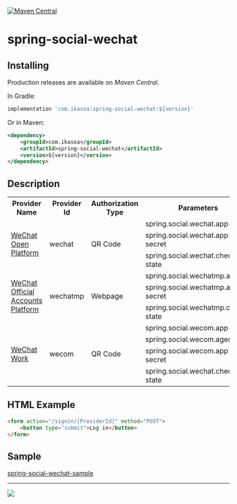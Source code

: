 [![Maven Central](https://maven-badges.herokuapp.com/maven-central/com.ikasoa/spring-social-wechat/badge.svg)](https://maven-badges.herokuapp.com/maven-central/com.ikasoa/spring-social-wechat)

# spring-social-wechat #

## Installing ##

Production releases are available on *Maven Central*.

In Gradle:

```groovy
implementation 'com.ikasoa:spring-social-wechat:${version}'
```

Or in Maven:

```xml
<dependency>
    <groupId>com.ikasoa</groupId>
    <artifactId>spring-social-wechat</artifactId>
    <version>${version}</version>
</dependency>
```

## Description ##

<table>
    <tr>
        <th>Provider Name</th>
        <th>Provider Id</th>
        <th>Authorization Type</th>
        <th>Parameters</th>
        <th>Required</th>
        <th>Default</th>
    </tr>
    <tr>
        <td rowspan="3"><a href="https://open.weixin.qq.com/">WeChat Open Platform</a></td>
        <td rowspan="3">wechat</td>
        <td rowspan="3">QR Code</td>
        <td>spring.social.wechat.app-id</td>
        <td>yes</td>
        <td></td>
    </tr>
    <tr>
        <td>spring.social.wechat.app-secret</td>
        <td>yes</td>
        <td></td>
    </tr>
    <tr>
        <td>spring.social.wechat.check-state</td>
        <td>no</td>
        <td>true</td>
    </tr>
    <tr>
        <td rowspan="3"><a href="https://mp.weixin.qq.com/">WeChat Official Accounts Platform</a></td>
        <td rowspan="3">wechatmp</td>
        <td rowspan="3">Webpage</td>
        <td>spring.social.wechatmp.app-id</td>
        <td>yes</td>
        <td></td>
    </tr>
    <tr>
        <td>spring.social.wechatmp.app-secret</td>
        <td>yes</td>
        <td></td>
    </tr>
    <tr>
        <td>spring.social.wechatmp.check-state</td>
        <td>no</td>
        <td>true</td>
    </tr>
    <tr>
        <td rowspan="4" ><a href="https://work.weixin.qq.com">WeChat Work</a></td>
        <td rowspan="4">wecom</td>
        <td rowspan="4">QR Code</td>
        <td>spring.social.wecom.app-id</td>
        <td>yes</td>
        <td></td>
    </tr>
    <tr>
        <td>spring.social.wecom.agent-id</td>
        <td>yes</td>
        <td></td>
    </tr>
    <tr>
        <td>spring.social.wecom.app-secret</td>
        <td>yes</td>
        <td></td>
    </tr>
    <tr>
        <td>spring.social.wechat.check-state</td>
        <td>no</td>
        <td>true</td>
    </tr>
</table>


## HTML Example ##

```html
<form action="/signin/[ProviderId]" method="POST">
    <button type="submit">Log in</button>
</form>
```

## Sample ##

[spring-social-wechat-sample](https://github.com/venwyhk/spring-social-wechat-sample)

***

[![](https://i.creativecommons.org/l/by-nc-sa/4.0/88x31.png)](https://creativecommons.org/licenses/by-nc-sa/4.0/)&nbsp;&nbsp;

